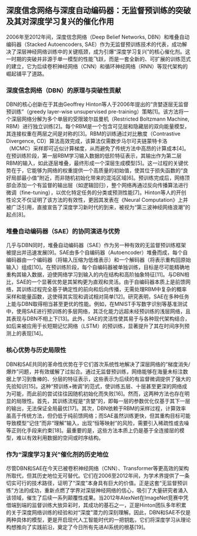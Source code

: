 ## 深度信念网络与深度自动编码器：无监督预训练的突破及其对深度学习复兴的催化作用

2006年至2012年间，深度信念网络（Deep Belief Networks, DBN）和堆叠自动编码器（Stacked Autoencoders, SAE）作为无监督预训练技术的代表，成功解决了深层神经网络训练中的关键瓶颈，成为引爆“深度学习复兴”的核心催化剂。这一时期的突破并非源于单一模型的性能飞跃，而是一套全新的、可扩展的训练范式的建立，它为后续卷积神经网络（CNN）和循环神经网络（RNN）等现代架构的崛起铺平了道路。

### 深度信念网络（DBN）的原理与突破性贡献

DBN的核心创新在于其由Geoffrey Hinton等人于2006年提出的“贪婪逐层无监督预训练”（greedy layer-wise unsupervised pre-training）策略[1]。该方法将一个深层网络分解为多个单层的受限玻尔兹曼机（Restricted Boltzmann Machine, RBM）进行独立训练[2]。每个RBM是一个包含可见层和隐藏层的双向能量模型，其连接权重在两层之间是对称的[3]。RBM的训练通过对比散度（Contrastive Divergence, CD）算法高效完成，该算法仅需数步马尔可夫链蒙特卡洛（MCMC）采样即可近似计算梯度，从而避免了传统方法中高昂的计算成本[4]。在预训练阶段，第一层RBM学习输入数据的低阶特征表示，其输出作为第二层RBM的输入，如此逐层堆叠，最终形成一个深层生成模型[5]。这一过程的关键优势在于，它能够为网络的权重提供一个高质量的初始值，使其位于损失函数的“良好局部最小值”附近，而非随机初始化带来的混沌区域[6]。预训练完成后，网络顶部会添加一个有监督的输出层（如逻辑回归），整个网络再通过反向传播算法进行微调（fine-tuning），以优化特定任务的分类或预测性能[7]。Hinton等人的开创性论文不仅证明了该方法的有效性，更因其发表在《Neural Computation》上并被广泛引用，直接宣告了深度学习新时代的到来，被视为“第三波神经网络浪潮”的起点[8]。

### 堆叠自动编码器（SAE）的协同演进与优势

几乎与DBN同时，堆叠自动编码器（SAE）作为另一种有效的无监督预训练框架被提出并迅速发展[9]。SAE由多个自编码器（Autoencoder）堆叠而成，每个自编码器由一个编码器（将输入压缩为低维表示）和一个解码器（将表示重构回原始输入）组成[10]。在预训练阶段，每个自编码器被单独训练，目标是尽可能精确地重构其输入数据，迫使网络学习到输入的内在结构和高阶抽象特征[11]。与DBN相比，SAE的一个显著优势是其架构更为直观和灵活。由于自编码器本质上是前馈网络，其训练过程完全基于确定性的前向和后向传播，无需处理RBM中复杂的概率采样和能量函数，这使得其实现和调试相对简单[12]。研究表明，SAE在多种任务上能与DBN取得相当甚至更优的性能。例如，在MNIST手写数字识别等基准测试中，使用SAE进行预训练的多层网络，其泛化能力远超未经预训练的浅层网络，且其表现与DBN不相上下[13]。此外，SAE的灵活性使其易于与各种现代架构结合，如后来被应用于长短期记忆网络（LSTM）的预训练，显著提升了其在时间序列预测上的表现[14]。

### 核心优势与历史局限性

DBN和SAE共同的革命性优势在于它们首次系统性地解决了深层网络的“梯度消失/爆炸”问题，并有效缓解了过拟合。通过无监督预训练，网络能够在海量未标注数据上学习到鲁棒的、分层的特征表示，这些表示为后续的有监督微调提供了强大的先验知识[15]。这种“预训练+微调”的范式，使训练五层、十层甚至更深的网络成为可能，而此前的尝试往往因随机初始化而失败[16]。然而，这两种方法也存在明显的局限性。首先，其训练流程是“贪婪”的，即每一层的参数优化仅基于其下一层的输出，无法保证全局最优[17]。其次，DBN依赖于RBM的采样过程，计算效率虽高于传统方法，但仍低于纯前馈网络；而SAE虽然训练更快，但其重构目标可能导致模型“记住”而非“理解”输入，出现“恒等映射”的风险，需要引入稀疏性或去噪等正则化手段来约束[18]。最重要的是，这些方法本质上仍是基于全连接层的模型，难以有效利用数据的空间或时序结构。

### 作为“深度学习复兴”催化剂的历史地位

尽管DBN和SAE在今天已被卷积神经网络（CNN）、Transformer等更高效的架构所取代，但其历史地位无可替代。它们在2006至2012年间，为学术界提供了一条切实可行的技术路径，证明了“深度”本身具有巨大的价值。正是这套“无监督预训练”方法的成功，重新点燃了学界对深层神经网络的信心，吸引了大量研究者涌入该领域，催生了后续一系列颠覆性成果。当2012年AlexNet在ImageNet竞赛中凭借端到端的监督训练大放异彩时，其成功的基石之一，正是Hinton团队多年积累的关于深度网络训练的经验和对“深度”潜力的深刻理解。因此，DBN和SAE不仅是两种具体的模型，更是开启现代人工智能时代的一把钥匙，它们将深度学习从理论构想推向了实践前沿，奠定了今日所有先进AI系统的根基[19]。